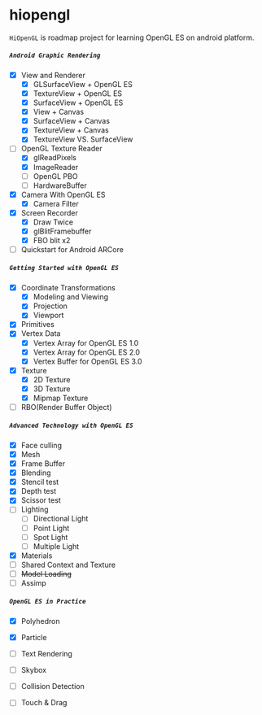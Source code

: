 # hiopengl
`HiOpenGL` is roadmap project for learning OpenGL ES on android platform.

##### `Android Graphic Rendering`
- [x] View and Renderer
  - [x] GLSurfaceView + OpenGL ES
  - [x] TextureView + OpenGL ES
  - [x] SurfaceView + OpenGL ES
  - [x] View + Canvas
  - [x] SurfaceView + Canvas
  - [x] TextureView + Canvas
  - [x] TextureView VS. SurfaceView
- [ ] OpenGL Texture Reader
  - [x] glReadPixels
  - [x] ImageReader
  - [ ] OpenGL PBO
  - [ ] HardwareBuffer
- [x] Camera With OpenGL ES
  - [x] Camera Filter
- [x] Screen Recorder
  - [x] Draw Twice
  - [x] glBlitFramebuffer
  - [x] FBO blit x2
- [ ] Quickstart for Android ARCore

##### `Getting Started with OpenGL ES`
- [x] Coordinate Transformations
  - [x] Modeling and Viewing
  - [x] Projection
  - [x] Viewport
- [x] Primitives
- [x] Vertex Data
  - [x] Vertex Array for OpenGL ES 1.0
  - [x] Vertex Array for OpenGL ES 2.0
  - [x] Vertex Buffer for OpenGL ES 3.0
- [x] Texture
  - [x] 2D Texture
  - [x] 3D Texture
  - [x] Mipmap Texture
- [ ] RBO(Render Buffer Object)

##### `Advanced Technology with OpenGL ES`
- [x] Face culling
- [x] Mesh
- [x] Frame Buffer
- [x] Blending
- [x] Stencil test
- [x] Depth test
- [x] Scissor test
- [ ] Lighting
  - [ ] Directional Light
  - [ ] Point Light
  - [ ] Spot Light
  - [ ] Multiple Light
- [x] Materials
- [ ] Shared Context and Texture 
- [ ] ~~Model Loading~~
- [ ] Assimp

##### `OpenGL ES in Practice`
- [x] Polyhedron
- [x] Particle
- [ ] Text Rendering
- [ ] Skybox
- [ ] Collision Detection
- [ ] Touch & Drag


